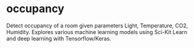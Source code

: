 # occupancy
Detect occupancy of a room given parameters Light, Temperature, CO2, Humidity. Explores various machine learning models using Sci-Kit Learn and deep learning with Tensorflow/Keras.
